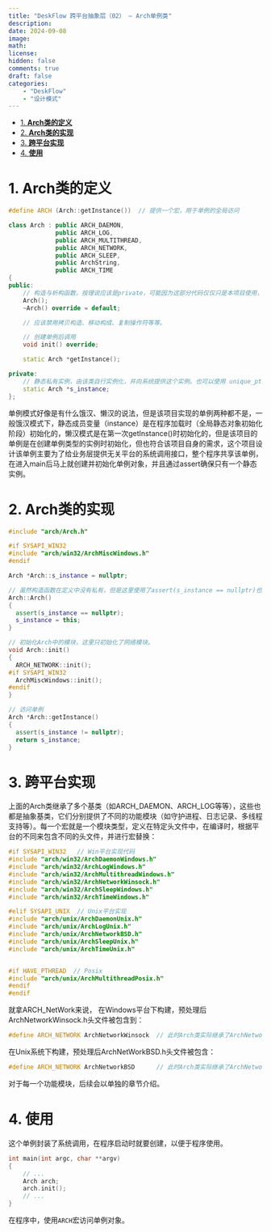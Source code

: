 ```yaml
---
title: "DeskFlow 跨平台抽象层（02） — Arch单例类"
description: 
date: 2024-09-08
image: 
math: 
license: 
hidden: false
comments: true
draft: false
categories:
    - "DeskFlow"
    - "设计模式"
---
```



- [1. **Arch类的定义**](#1-arch类的定义)
- [2. **Arch类的实现**](#2-arch类的实现)
- [3. **跨平台实现**](#3-跨平台实现)
- [4. **使用**](#4-使用)


# 1. **Arch类的定义**
```cpp
#define ARCH (Arch::getInstance())  // 提供一个宏，用于单例的全局访问

class Arch : public ARCH_DAEMON,
             public ARCH_LOG,
             public ARCH_MULTITHREAD,
             public ARCH_NETWORK,
             public ARCH_SLEEP,
             public ArchString,
             public ARCH_TIME
{
public:
    // 构造与析构函数，按理说应该是private，可能因为这部分代码仅仅只是本项目使用，而本项目的开发人员应该是熟悉项目的代码设计细节的，所以不太关注细节。
    Arch();
    ~Arch() override = default;

    // 应该禁用拷贝构造、移动构成、复制操作符等等。

    // 创建单例后调用
    void init() override;  

    static Arch *getInstance(); 

private:
    // 静态私有实例，由该类自行实例化，并向系统提供这个实例。也可以使用 unique_ptr，std::once_flag
    static Arch *s_instance; 
};
```  

单例模式好像是有什么饿汉、懒汉的说法，但是该项目实现的单例两种都不是，一般饿汉模式下，静态成员变量（instance）是在程序加载时（全局静态对象初始化阶段）初始化的，懒汉模式是在第一次getInstance()时初始化的，但是该项目的单例是在创建单例类型的实例时初始化，但也符合该项目自身的需求，这个项目设计该单例主要为了给业务层提供无关平台的系统调用接口，整个程序共享该单例，在进入main后马上就创建并初始化单例对象，并且通过assert确保只有一个静态实例。  

# 2. **Arch类的实现**
```cpp
#include "arch/Arch.h"

#if SYSAPI_WIN32
#include "arch/win32/ArchMiscWindows.h"
#endif

Arch *Arch::s_instance = nullptr;

// 虽然构造函数在定义中没有私有，但是这里使用了assert(s_instance == nullptr)也能保证只有一个实例存在。
Arch::Arch()
{
  assert(s_instance == nullptr);
  s_instance = this;
}

// 初始化Arch中的模块，这里只初始化了网络模块。
void Arch::init()
{
  ARCH_NETWORK::init();
#if SYSAPI_WIN32
  ArchMiscWindows::init();
#endif
}

// 访问单例
Arch *Arch::getInstance()
{
  assert(s_instance != nullptr);
  return s_instance;
}
```

# 3. **跨平台实现**
上面的Arch类继承了多个基类（如ARCH_DAEMON、ARCH_LOG等等），这些也都是抽象基类，它们分别提供了不同的功能模块（如守护进程、日志记录、多线程支持等）。每一个宏就是一个模块类型，定义在特定头文件中，在编译时，根据平台的不同来包含不同的头文件，并进行宏替换：   
```cpp
#if SYSAPI_WIN32   // Win平台实现代码
#include "arch/win32/ArchDaemonWindows.h"
#include "arch/win32/ArchLogWindows.h"
#include "arch/win32/ArchMultithreadWindows.h"
#include "arch/win32/ArchNetworkWinsock.h"
#include "arch/win32/ArchSleepWindows.h"
#include "arch/win32/ArchTimeWindows.h"

#elif SYSAPI_UNIX  // Unix平台实现
#include "arch/unix/ArchDaemonUnix.h"
#include "arch/unix/ArchLogUnix.h"
#include "arch/unix/ArchNetworkBSD.h"
#include "arch/unix/ArchSleepUnix.h"
#include "arch/unix/ArchTimeUnix.h"


#if HAVE_PTHREAD  // Posix
#include "arch/unix/ArchMultithreadPosix.h"
#endif
#endif
```

就拿ARCH_NetWork来说， 在Windows平台下构建，预处理后ArchNetworkWinsock.h头文件被包含到：  
```cpp
#define ARCH_NETWORK ArchNetworkWinsock  // 此时Arch类实际继承了ArchNetworkWinsock，也就是继承了Win平台的实现
```   
在Unix系统下构建，预处理后ArchNetWorkBSD.h头文件被包含：  
```cpp
#define ARCH_NETWORK ArchNetworkBSD      // 此时Arch类实际继承了ArchNetworkBSD，也就是继承了Unix平台的实现
```
对于每一个功能模块，后续会以单独的章节介绍。   

# 4. **使用**
这个单例封装了系统调用，在程序启动时就要创建，以便于程序使用。  
```cpp
int main(int argc, char **argv)
{
    // ...
    Arch arch;  
    arch.init(); 
    // ...
}
```
在程序中，使用`ARCH`宏访问单例对象。

